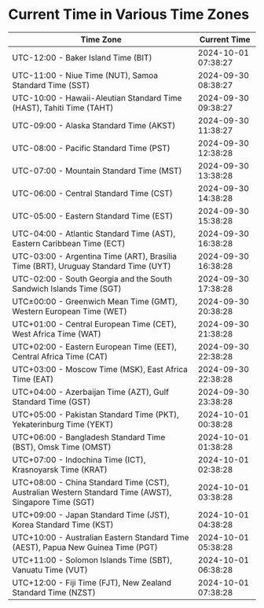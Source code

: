 # Current Time in Various Time Zones

| Time Zone | Current Time |
|-----------|--------------|
| UTC-12:00 - Baker Island Time (BIT) | 2024-10-01 07:38:27 |
| UTC-11:00 - Niue Time (NUT), Samoa Standard Time (SST) | 2024-09-30 08:38:27 |
| UTC-10:00 - Hawaii-Aleutian Standard Time (HAST), Tahiti Time (TAHT) | 2024-09-30 09:38:27 |
| UTC-09:00 - Alaska Standard Time (AKST) | 2024-09-30 11:38:27 |
| UTC-08:00 - Pacific Standard Time (PST) | 2024-09-30 12:38:28 |
| UTC-07:00 - Mountain Standard Time (MST) | 2024-09-30 13:38:28 |
| UTC-06:00 - Central Standard Time (CST) | 2024-09-30 14:38:28 |
| UTC-05:00 - Eastern Standard Time (EST) | 2024-09-30 15:38:28 |
| UTC-04:00 - Atlantic Standard Time (AST), Eastern Caribbean Time (ECT) | 2024-09-30 16:38:28 |
| UTC-03:00 - Argentina Time (ART), Brasília Time (BRT), Uruguay Standard Time (UYT) | 2024-09-30 16:38:28 |
| UTC-02:00 - South Georgia and the South Sandwich Islands Time (SGT) | 2024-09-30 17:38:28 |
| UTC±00:00 - Greenwich Mean Time (GMT), Western European Time (WET) | 2024-09-30 20:38:28 |
| UTC+01:00 - Central European Time (CET), West Africa Time (WAT) | 2024-09-30 21:38:28 |
| UTC+02:00 - Eastern European Time (EET), Central Africa Time (CAT) | 2024-09-30 22:38:28 |
| UTC+03:00 - Moscow Time (MSK), East Africa Time (EAT) | 2024-09-30 22:38:28 |
| UTC+04:00 - Azerbaijan Time (AZT), Gulf Standard Time (GST) | 2024-09-30 23:38:28 |
| UTC+05:00 - Pakistan Standard Time (PKT), Yekaterinburg Time (YEKT) | 2024-10-01 00:38:28 |
| UTC+06:00 - Bangladesh Standard Time (BST), Omsk Time (OMST) | 2024-10-01 01:38:28 |
| UTC+07:00 - Indochina Time (ICT), Krasnoyarsk Time (KRAT) | 2024-10-01 02:38:28 |
| UTC+08:00 - China Standard Time (CST), Australian Western Standard Time (AWST), Singapore Time (SGT) | 2024-10-01 03:38:28 |
| UTC+09:00 - Japan Standard Time (JST), Korea Standard Time (KST) | 2024-10-01 04:38:28 |
| UTC+10:00 - Australian Eastern Standard Time (AEST), Papua New Guinea Time (PGT) | 2024-10-01 05:38:28 |
| UTC+11:00 - Solomon Islands Time (SBT), Vanuatu Time (VUT) | 2024-10-01 06:38:28 |
| UTC+12:00 - Fiji Time (FJT), New Zealand Standard Time (NZST) | 2024-10-01 07:38:28 |

